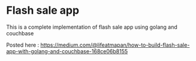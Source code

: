 # Flash sale app

This is a complete implementation of flash sale app using golang and couchbase

Posted here : https://medium.com/@lifeatmapan/how-to-build-flash-sale-app-with-golang-and-couchbase-168ce06b8155
